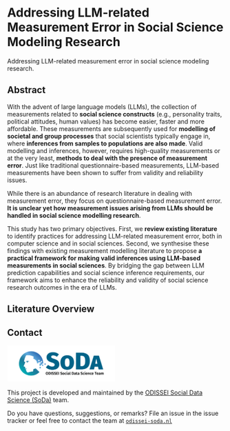# Addressing LLM-related Measurement Error in Social Science Modeling Research
Addressing LLM-related measurement error in social science modeling research.

## Abstract
With the advent of large language models (LLMs), the collection of measurements related to **social science constructs** (e.g., personality traits, political attitudes, human values) has become easier, faster and more affordable. These measurements are subsequently used for **modelling of societal and group processes** that social scientists typically engage in, where **inferences from samples to populations are also made**. Valid modelling and inferences, however, requires high-quality measurements or at the very least, **methods to deal with the presence of measurement error**. Just like traditional questionnaire-based measurements, LLM-based measurements have been shown to suffer from validity and reliability issues. 

While there is an abundance of research literature in dealing with measurement error, they focus on questionnaire-based measurement error. **It is unclear yet how measurement issues arising from LLMs should be handled in social science modelling research**. 

This study has two primary objectives. First, we **review existing literature** to identify practices for addressing LLM-related measurement error, both in computer science and in social sciences. Second, we synthesise these findings with existing measurement modelling literature to propose **a practical framework for making valid inferences using LLM-based measurements in social sciences**. By bridging the gap between LLM prediction capabilities and social science inference requirements, our framework aims to enhance the reliability and validity of social science research outcomes in the era of LLMs.

## Literature Overview

## Contact
<img src="./img/soda_logo.png" alt="SoDa logo" width="250px"/>

This project is developed and maintained by the [ODISSEI Social Data
Science (SoDa)](https://odissei-soda.nl) team.

Do you have questions, suggestions, or remarks? File an issue in the
issue tracker or feel free to contact the team at [`odissei-soda.nl`](https://odissei-soda.nl)

